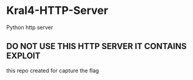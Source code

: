 # Kral4-HTTP-Server
Python http server

## DO NOT USE THIS HTTP SERVER IT CONTAINS EXPLOIT

this repo created for capture the flag


